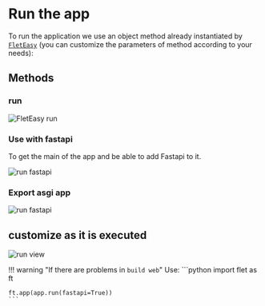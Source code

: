 # Run the app

To run the application we use an object method already instantiated by [`FletEasy`](/0.2.0/how-to-use/#fleteasy) (you can customize the parameters of method according to your needs):

## Methods

### run

![FletEasy run](assets/images/v0.2.0/method_run.png "FletEasy run()")

### Use with fastapi

To get the main of the app and be able to add Fastapi to it.

![run fastapi](assets/images/v0.2.0/fastapi_run.png "run fastapi()")

### Export asgi app

![run fastapi](assets/images/v0.2.0/export_asgi.png "run export_asgi_app()")

## customize as it is executed

![run view](assets/images/run_view.png "run view")

!!! warning "If there are problems in `build web`"
    Use:
    ```python
    import flet as ft

    ft.app(app.run(fastapi=True))
    ```
